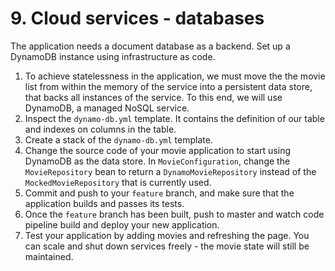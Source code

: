 # 9. Cloud services - databases

The application needs a document database as a backend. Set up a DynamoDB instance using infrastructure as code.

1. To achieve statelessness in the application, we must move the the movie list from within the memory of the service into a persistent data store, that backs all instances of the service. To this end, we will use DynamoDB, a managed NoSQL service.
2. Inspect the `dynamo-db.yml` template. It contains the definition of our table and indexes on columns in the table.
3. Create a stack of the `dynamo-db.yml` template.
4. Change the source code of your movie application to start using DynamoDB as the data store. In `MovieConfiguration`, change the `MovieRepository` bean to return a `DynamoMovieRepository` instead of the `MockedMovieRepository` that is currently used.
4. Commit and push to your `feature` branch, and make sure that the application builds and passes its tests.
5. Once the `feature` branch has been built, push to master and watch code pipeline build and deploy your new application.
6. Test your application by adding movies and refreshing the page. You can scale and shut down services freely - the movie state will still be maintained.
